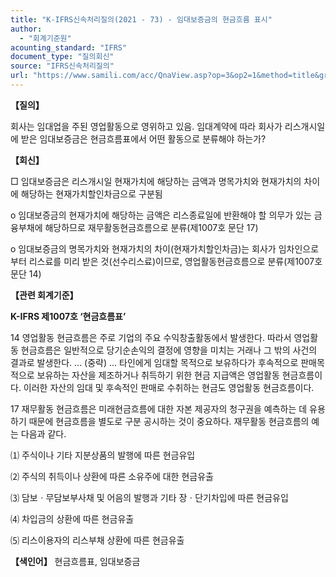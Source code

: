 ```yaml
---
title: "K-IFRS신속처리질의(2021 - 73) - 임대보증금의 현금흐름 표시"
author:
  - "회계기준원"
acounting_standard: "IFRS"
document_type: "질의회신"
source: "IFRS신속처리질의"
url: "https://www.samili.com/acc/QnaView.asp?op=3&op2=1&method=title&group=2124-15;1&orgcode=3&searchword=&page=17&code=K%2DIFRS%EC%8B%A0%EC%86%8D%EC%B2%98%EB%A6%AC%EC%A7%88%EC%9D%98%2D73%3A202111"
---
```

**【질의】**

  

회사는 임대업을 주된 영업활동으로 영위하고 있음. 임대계약에 따라 회사가 리스개시일에 받은 임대보증금은 현금흐름표에서 어떤 활동으로 분류해야 하는가?

  
  

**【회신】**

  

□ 임대보증금은 리스개시일 현재가치에 해당하는 금액과 명목가치와 현재가치의 차이에 해당하는 현재가치할인차금으로 구분됨

  

o 임대보증금의 현재가치에 해당하는 금액은 리스종료일에 반환해야 할 의무가 있는 금융부채에 해당하므로 재무활동현금흐름으로 분류(제1007호 문단 17)

  

o 임대보증금의 명목가치와 현재가치의 차이(현재가치할인차금)는 회사가 임차인으로부터 리스료를 미리 받은 것(선수리스료)이므로, 영업활동현금흐름으로 분류(제1007호 문단 14)

  
  

**【관련 회계기준】**

  

**K-IFRS 제1007호 ‘현금흐름표’**

  

14 영업활동 현금흐름은 주로 기업의 주요 수익창출활동에서 발생한다. 따라서 영업활동 현금흐름은 일반적으로 당기순손익의 결정에 영향을 미치는 거래나 그 밖의 사건의 결과로 발생한다. ... (중략) ... 타인에게 임대할 목적으로 보유하다가 후속적으로 판매목적으로 보유하는 자산을 제조하거나 취득하기 위한 현금 지급액은 영업활동 현금흐름이다. 이러한 자산의 임대 및 후속적인 판매로 수취하는 현금도 영업활동 현금흐름이다.

  

17 재무활동 현금흐름은 미래현금흐름에 대한 자본 제공자의 청구권을 예측하는 데 유용하기 때문에 현금흐름을 별도로 구분 공시하는 것이 중요하다. 재무활동 현금흐름의 예는 다음과 같다.

  

⑴ 주식이나 기타 지분상품의 발행에 따른 현금유입

⑵ 주식의 취득이나 상환에 따른 소유주에 대한 현금유출

⑶ 담보ㆍ무담보부사채 및 어음의 발행과 기타 장ㆍ단기차입에 따른 현금유입

⑷ 차입금의 상환에 따른 현금유출

⑸ 리스이용자의 리스부채 상환에 따른 현금유출

  
  

**【색인어】** 현금흐름표, 임대보증금
